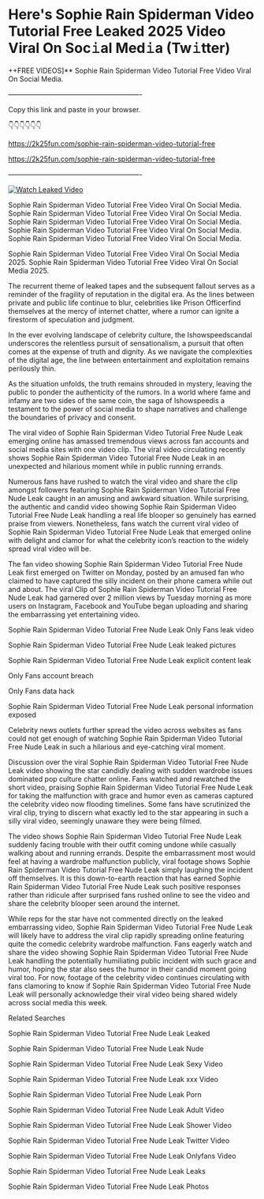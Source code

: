# Here's Sophie Rain Spiderman Video Tutorial Free Leaked 2025 Video Viral On Soc𝚒al Med𝚒a (Tw𝚒tter)

++FREE VIDEOS]** Sophie Rain Spiderman Video Tutorial Free Video Viral On Social Media.

———————————————————-

Copy this link and paste in your browser.

👇👇👇👇👇👇

https://2k25fun.com/sophie-rain-spiderman-video-tutorial-free

https://2k25fun.com/sophie-rain-spiderman-video-tutorial-free

———————————————————-

[![Watch Leaked Video](https://miro.medium.com/v2/resize:fit:828/format:webp/1*cilzJN44JGOrTw9NJCrNHA.gif "Watch Leaked Video")](https://2k25fun.com/sophie-rain-spiderman-video-tutorial-free)

Sophie Rain Spiderman Video Tutorial Free Video Viral On Social Media. Sophie Rain Spiderman Video Tutorial Free Video Viral On Social Media. Sophie Rain Spiderman Video Tutorial Free Video Viral On Social Media. Sophie Rain Spiderman Video Tutorial Free Video Viral On Social Media. Sophie Rain Spiderman Video Tutorial Free Video Viral On Social Media.

Sophie Rain Spiderman Video Tutorial Free Video Viral On Social Media 2025. Sophie Rain Spiderman Video Tutorial Free Video Viral On Social Media 2025.

The recurrent theme of leaked tapes and the subsequent fallout serves as a reminder of the fragility of reputation in the digital era. As the lines between private and public life continue to blur, celebrities like Prison Officerfind themselves at the mercy of internet chatter, where a rumor can ignite a firestorm of speculation and judgment.

In the ever evolving landscape of celebrity culture, the Ishowspeedscandal underscores the relentless pursuit of sensationalism, a pursuit that often comes at the expense of truth and dignity. As we navigate the complexities of the digital age, the line between entertainment and exploitation remains perilously thin.

As the situation unfolds, the truth remains shrouded in mystery, leaving the public to ponder the authenticity of the rumors. In a world where fame and infamy are two sides of the same coin, the saga of Ishowspeedis a testament to the power of social media to shape narratives and challenge the boundaries of privacy and consent.

The viral video of Sophie Rain Spiderman Video Tutorial Free Nude Leak emerging online has amassed tremendous views across fan accounts and social media sites with one video clip. The viral video circulating recently shows Sophie Rain Spiderman Video Tutorial Free Nude Leak in an unexpected and hilarious moment while in public running errands.

Numerous fans have rushed to watch the viral video and share the clip amongst followers featuring Sophie Rain Spiderman Video Tutorial Free Nude Leak caught in an amusing and awkward situation. While surprising, the authentic and candid video showing Sophie Rain Spiderman Video Tutorial Free Nude Leak handling a real life blooper so genuinely has earned praise from viewers. Nonetheless, fans watch the current viral video of Sophie Rain Spiderman Video Tutorial Free Nude Leak that emerged online with delight and clamor for what the celebrity icon’s reaction to the widely spread viral video will be.

The fan video showing Sophie Rain Spiderman Video Tutorial Free Nude Leak first emerged on Twitter on Monday, posted by an amused fan who claimed to have captured the silly incident on their phone camera while out and about. The viral Clip of Sophie Rain Spiderman Video Tutorial Free Nude Leak had garnered over 2 million views by Tuesday morning as more users on Instagram, Facebook and YouTube began uploading and sharing the embarrassing yet entertaining video.

Sophie Rain Spiderman Video Tutorial Free Nude Leak Only Fans leak video

Sophie Rain Spiderman Video Tutorial Free Nude Leak leaked pictures

Sophie Rain Spiderman Video Tutorial Free Nude Leak explicit content leak

Only Fans account breach

Only Fans data hack

Sophie Rain Spiderman Video Tutorial Free Nude Leak personal information exposed

Celebrity news outlets further spread the video across websites as fans could not get enough of watching Sophie Rain Spiderman Video Tutorial Free Nude Leak in such a hilarious and eye-catching viral moment.

Discussion over the viral Sophie Rain Spiderman Video Tutorial Free Nude Leak video showing the star candidly dealing with sudden wardrobe issues dominated pop culture chatter online. Fans watched and rewatched the short video, praising Sophie Rain Spiderman Video Tutorial Free Nude Leak for taking the malfunction with grace and humor even as cameras captured the celebrity video now flooding timelines. Some fans have scrutinized the viral clip, trying to discern what exactly led to the star appearing in such a silly viral video, seemingly unaware they were being filmed.

The video shows Sophie Rain Spiderman Video Tutorial Free Nude Leak suddenly facing trouble with their outfit coming undone while casually walking about and running errands. Despite the embarrassment most would feel at having a wardrobe malfunction publicly, viral footage shows Sophie Rain Spiderman Video Tutorial Free Nude Leak simply laughing the incident off themselves. It is this down-to-earth reaction that has earned Sophie Rain Spiderman Video Tutorial Free Nude Leak such positive responses rather than ridicule after surprised fans rushed online to see the video and share the celebrity blooper seen around the internet.

While reps for the star have not commented directly on the leaked embarrassing video, Sophie Rain Spiderman Video Tutorial Free Nude Leak will likely have to address the viral clip rapidly spreading online featuring quite the comedic celebrity wardrobe malfunction. Fans eagerly watch and share the video showing Sophie Rain Spiderman Video Tutorial Free Nude Leak handling the potentially humiliating public incident with such grace and humor, hoping the star also sees the humor in their candid moment going viral too. For now, footage of the celebrity video continues circulating with fans clamoring to know if Sophie Rain Spiderman Video Tutorial Free Nude Leak will personally acknowledge their viral video being shared widely across social media this week.

Related Searches

Sophie Rain Spiderman Video Tutorial Free Nude Leak Leaked

Sophie Rain Spiderman Video Tutorial Free Nude Leak Nude

Sophie Rain Spiderman Video Tutorial Free Nude Leak Sexy Video

Sophie Rain Spiderman Video Tutorial Free Nude Leak xxx Video

Sophie Rain Spiderman Video Tutorial Free Nude Leak Porn

Sophie Rain Spiderman Video Tutorial Free Nude Leak Adult Video

Sophie Rain Spiderman Video Tutorial Free Nude Leak Shower Video

Sophie Rain Spiderman Video Tutorial Free Nude Leak Twitter Video

Sophie Rain Spiderman Video Tutorial Free Nude Leak Onlyfans Video

Sophie Rain Spiderman Video Tutorial Free Nude Leak Leaks

Sophie Rain Spiderman Video Tutorial Free Nude Leak Photos